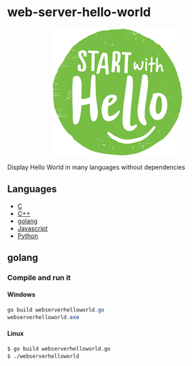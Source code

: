 # web-server-hello-world

<div align="center">
    <img src=".github/media/welcome.png"/>
</div>

Display Hello World in many languages without dependencies

## Languages
- [C](#c)
- [C++](#c++)
- [golang](#golang)
- [Javascript](#javascript)
- [Python](#python)

## golang

### Compile and run it 

#### Windows

```powershell
go build webserverhelloworld.go
webserverhelloworld.exe
```

#### Linux

```bash
$ go build webserverhelloworld.go
$ ./webserverhelloworld
```


